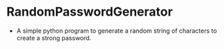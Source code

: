 # RandomPasswordGenerator

- A simple python program to generate a random string of characters to create a strong password.

 
